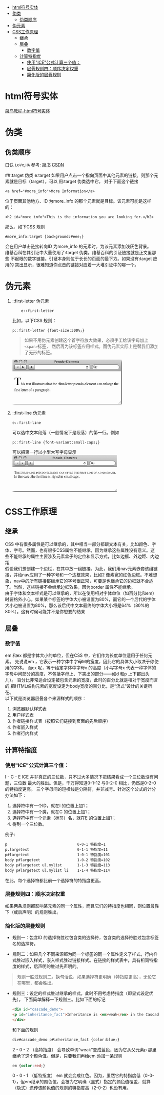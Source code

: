 <!-- TOC -->

- [html符号实体](#html%E7%AC%A6%E5%8F%B7%E5%AE%9E%E4%BD%93)
- [伪类](#%E4%BC%AA%E7%B1%BB)
    - [伪类顺序](#%E4%BC%AA%E7%B1%BB%E9%A1%BA%E5%BA%8F)
- [伪元素](#%E4%BC%AA%E5%85%83%E7%B4%A0)
- [CSS工作原理](#css%E5%B7%A5%E4%BD%9C%E5%8E%9F%E7%90%86)
    - [继承](#%E7%BB%A7%E6%89%BF)
    - [层叠](#%E5%B1%82%E5%8F%A0)
        - [数字值](#%E6%95%B0%E5%AD%97%E5%80%BC)
    - [计算特指度](#%E8%AE%A1%E7%AE%97%E7%89%B9%E6%8C%87%E5%BA%A6)
        - [使用"ICE"公式计算三个值：](#%E4%BD%BF%E7%94%A8ice%E5%85%AC%E5%BC%8F%E8%AE%A1%E7%AE%97%E4%B8%89%E4%B8%AA%E5%80%BC%EF%BC%9A)
        - [层叠规则四：顺序决定权重](#%E5%B1%82%E5%8F%A0%E8%A7%84%E5%88%99%E5%9B%9B%EF%BC%9A%E9%A1%BA%E5%BA%8F%E5%86%B3%E5%AE%9A%E6%9D%83%E9%87%8D)
        - [简化版的层叠规则](#%E7%AE%80%E5%8C%96%E7%89%88%E7%9A%84%E5%B1%82%E5%8F%A0%E8%A7%84%E5%88%99)

<!-- /TOC -->

# html符号实体

[菜鸟教程-html符号实体](http://www.runoob.com/tags/html-symbols.html)
[](http://turner.faculty.swau.edu/webstuff/htmlsymbols.html)
[](http://htmlhelp.com/reference/html40/entities/special.html)

# 伪类

## 伪类顺序

口诀 `L`o`V`e,`HA`
参考:
[简书](http://www.jianshu.com/p/c7d766e9dfdd)
[CSDN](http://www.cnblogs.com/xiayi/p/5350423.html)

##:target 伪类
e:target
如果用户点击一个指向页面中其他元素的链接，则那个元素就是目标（target），可以
用:target 伪类选中它。
对于下面这个链接

```
<a href="#more_info">More Information</a>
```

位于页面其他地方、ID 为more_info 的那个元素就是目标。该元素可能是这样的：
```
<h2 id="more_info">This is the information you are looking for.</h2>
```
那么，如下CSS 规则
```
#more_info:target {background:#eee;}
```
会在用户单击链接转向ID 为more_info 的元素时，为该元素添加浅灰色背景。
<br>
维基百科在其引证中大量使用了:target 伪类。维基百科的引证链接就是正文里那些
不起眼的数字链接。引证本身则位于长长的页面的最下方。如果没有:target 应用的
突出显示，很难知道你点击的链接对应着一大堆引证中的哪一个。

# 伪元素

1. ::first-letter 伪元素
    ```
        e::first-letter
    ```
    比如，以下CSS 规则：
    ```
    p::first-letter {font-size:300%;}
    ```
    >如果不用伪元素创建这个首字符放大效果，必须手工给该字母加上`<span>`标签，
    >然后再为该标签应用样式。而伪元素实际上是替我们添加了无形的标签。

    ![](https://raw.githubusercontent.com/JayChenFE/css_review/master/Stylin_with_CSS/img/1-1.jpg)

2. ::first-line 伪元素
    ```
    e::first-line
    ```
    可以选中文本段落（一般情况下是段落）的第一行。例如
    ```
    p::first-line {font-variant:small-caps;}
    ```
    可以把第一行以小型大写字母显示
    ![](https://raw.githubusercontent.com/JayChenFE/css_review/master/Stylin_with_CSS/img/1-2.jpg)
# CSS工作原理
## 继承
CSS 中有很多属性是可以继承的，其中相当一部分都跟文本有关，比如颜色、字体、字号。然而，也有很多CSS属性不能继承，因为继承这些属性没有意义。这些不能继承的属性主要涉及元素盒子的定位和显示方式，比如边框、外边距、内边距
<br>
假设我们想创建一个边栏，在其中放一组链接。为此，我们用nav元素嵌套该组链接，并给nav应用了一种字号和一个边框效果，比如2 像素宽的红色边框。不难想象，nav中的所有链接都继承它的字号很正常，可要是也继承它的边框就不合适了。当然，这些链接不会继承边框效果，因为border 属性不能继承。
<br>
由于字体和文本样式是可以继承的，所以在使用相对字体单位（如百分比和em）时要格外小心。如果某个标签的字体大小被设置为80%，而它的一个后代的字体大小也被设置为80%，那么该后代中文本最终的字体大小将是64%（80%的80%）。这有时候可能并不是你想要的结果
## 层叠
### 数字值
em 和ex 都是字体大小的单位，但在CSS 中，它们作为长度单位适用于任何元素。
先说说em ，它表示一种字体中字母M的宽度，因此它的具体大小取决于你使用的字体。
而ex 呢，等于给定字体中字母x 的高度（小写字母x 代表一种字体的字母中间部分的高度，不包括字母上、下突出的部分——如d 和p 上下都出头儿）。
百分比非常适合设定被包含元素的宽度，此时的百分比就是相对于宽度而言的.把HTML结构元素的宽度设定为body宽度的百分比，是“流式”设计的关键所在。
<br>
以下就是浏览器层叠各个来源样式的顺序：

1. 浏览器默认样式表
1. 用户样式表
1. 作者链接样式表（按照它们链接到页面的先后顺序）
1. 作者嵌入样式
1. 作者行内样式

## 计算特指度

### 使用"ICE"公式计算三个值：

I - C - E
ICE 并非真正的三位数，只不过大多情况下把结果看成一个三位数没有问题，三位数
最大的胜出。但是，千万得知道0-1-12 与0-2-0 相比，仍然是0-2-0 的特指度更高。
三个字母间的短横线是分隔符，并非减号。针对这个公式的计分办法如下：

1. 选择符中有一个ID，就在I 的位置上加1；
1. 选择符中有一个类，就在C 的位置上加1；
1. 选择符中有一个元素（标签）名，就在E 的位置上加1；
1. 得到一个三位数。

例子:

```txt
p                                0-0-1 特指度=1
p.largetext                      0-1-1 特指度=11
p#largetext                      1-0-1 特指度=101
body p#largetext                 1-0-2 特指度=102
body p#largetext ul.mylist       1-1-3 特指度=113
body p#largetext ul.mylist li    1-1-4 特指度=114
```

在此，每个选择符都比前一个选择符的特指度更高。

### 层叠规则四：顺序决定权重

如果两条规则都影响某元素的同一个属性，而且它们的特指度也相同，则位置最靠下（或后声明）的规则胜出。

### 简化版的层叠规则

- 规则一：包含ID 的选择符胜过包含类的选择符，包含类的选择符胜过包含标签名的选择符。

- 规则二：如果几个不同来源都为同一个标签的同一个属性定义了样式，行内样式胜过嵌入样式，嵌入样式胜过链接样式。在链接的样式表中，具有相同特指度的样式，后声明的胜过先声明的。

>规则一胜过规则二。换句话说，如果选择符更明确（特指度更高），无论它在哪里，都会胜出。

- 规则三：设定的样式胜过继承的样式，此时不用考虑特指度（即显式设定优先）。
    下面简单解释一下规则三。比如下面的标记

    ```html
    <div id="cascade_demo">
    <p id="inheritance_fact">Inheritance is <em>weak</em> in the Cascade</p>
    </div>
    ```
    和下面的规则
    ```html
    div#cascade_demo p#inheritance_fact {color:blue;}
    ```
    2 - 0 - 2 （高特指度）    会导致单词“weak”变成蓝色，因为它从父元素p 那里继承了这个颜色值。但是，只要我们再给em 添加一条规则
    ```css
    em {color:red;}
    ```
    0 - 0 - 1 （低特指度）
    em 就会变成红色。因为，虽然它的特指度低（0-0-1），但em继承的颜色值，会被为它明确（显式）指定的颜色值覆盖，就算（隐式）遗传该颜色值的规则的特指度高（2-0-2）也没有用。
